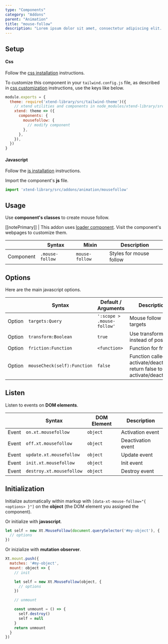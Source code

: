 ```yaml
---
type: "Components"
category: "Addons"
parent: "Animation"
title: "mouse-follow"
description: "Lorem ipsum dolor sit amet, consectetur adipiscing elit. Nunc tempus laoreet leo sit amet iaculis."
---
```


## Setup

#### Css

Follow the [css installation](/introduction/getting-started/setup#css-installation) instructions.

To customize this component in your `tailwind.config.js` file, as described in [css customization](/introduction/getting-started/setup#css-customization) instructions, use the keys like below.

```jsx
module.exports = {
  theme: require('xtend-library/src/tailwind-theme')({
    // xtend utilities and components in node_modules/xtend-library/src/tailwind-xtend.js
    xtend: theme => ({
      components: {
        mousefollow: {
          // modify component
        },
      },
    }),
  })
}
```

#### Javascript

Follow the [js installation](/introduction/getting-started/setup#js-installation) instructions.

Import the component's **js** file.

```jsx
import 'xtend-library/src/addons/animation/mousefollow'
```

## Usage

Use **component's classes** to create mouse follow.

[[notePrimary]]
| This addon uses [loader component](/components/core/loader). Visit the component's webpages to customize them.

<div class="table-scroll">

|                      | Syntax                          | Mixin            | Description                   |
| ----------------------- | ----------------------------------------- | -----------------------------| ----------------------------- |
| Component                  | `.mouse-follow`                     | `mouse-follow`                | Styles for mouse follow            |

</div>

<demo>
  <demovanilla src="vanilla/components/addons/animation/mouse-follow">
  </demovanilla>
</demo>

## Options
 
Here are the main javascript options.

<div class="table-scroll">

|                         | Syntax                                    | Default / Arguments                       | Description                   |
| ----------------------- | ----------------------------------------- | ----------------------------- | ----------------------------- |
| Option                    | `targets:Query`                          | `':scope > .mouse-follow'`        | Mouse follow targets            |
| Option                    | `transform:Boolean`                          | `true`        | Use transform instead of position            |
| Option                    | `friction:Function`                          | `<function>`        | Function for friction             |
| Option                    | `mouseCheck(self):Function`                          | `false`        | Function called on activate/deactivate, return false to not activate/deactivate             |

</div>

## Listen

Listen to events on **DOM elements**.

<div class="table-scroll">

|                         | Syntax                                    | DOM Element                    | Description                   |
| ----------------------- | ----------------------------------------- | ----------------------------- | ----------------------------- |
| Event                   | `on.xt.mousefollow`       | `object` | Activation event             |
| Event                   | `off.xt.mousefollow`      | `object` | Deactivation event            |
| Event                   | `update.xt.mousefollow`       | `object` | Update event             |
| Event                   | `init.xt.mousefollow`           | `object` | Init event             |
| Event                   | `destroy.xt.mousefollow`           | `object` | Destroy event             |

</div>

## Initialization

Initialize automatically within markup with `[data-xt-mouse-follow="{ <options> }"]` on the **object** (the DOM element you assigned the component).

Or initialize with **javascript**.

```js
let self = new Xt.MouseFollow(document.querySelector('#my-object'), {
  // options
})
```

Or inizialize with **mutation observer**.

```js
Xt.mount.push({
  matches: '#my-object',
  mount: object => {
    // init

    let self = new Xt.MouseFollow(object, {
      // options
    })

    // unmount

    const unmount = () => {
      self.destroy()
      self = null
    }
    return unmount
  }
})
```

